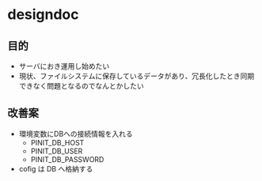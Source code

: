 # designdoc

## 目的
- サーバにおき運用し始めたい
- 現状、ファイルシステムに保存しているデータがあり、冗長化したとき同期できなく問題となるのでなんとかしたい

## 改善案
- 環境変数にDBへの接続情報を入れる
  - PINIT_DB_HOST
  - PINIT_DB_USER
  - PINIT_DB_PASSWORD
- cofig は DB へ格納する

